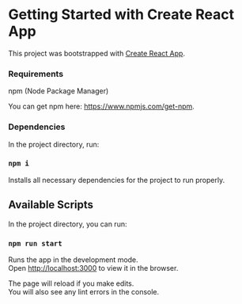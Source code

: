 # Getting Started with Create React App

This project was bootstrapped with [Create React App](https://github.com/facebook/create-react-app).

### Requirements

npm (Node Package Manager)

You can get npm here: https://www.npmjs.com/get-npm.

### Dependencies

In the project directory, run:

### `npm i`

Installs all necessary dependencies for the project to run properly.

## Available Scripts

In the project directory, you can run:

### `npm run start`

Runs the app in the development mode.\
Open [http://localhost:3000](http://localhost:3000) to view it in the browser.

The page will reload if you make edits.\
You will also see any lint errors in the console.

